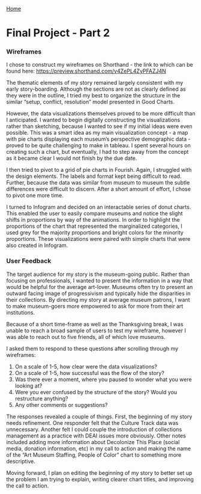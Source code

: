 [Home](/https://justwestley.github.io/Westley-Portfolio/)

# Final Project - Part 2 

### Wireframes

I chose to construct my wireframes on Shorthand - the link to which can be found here: https://preview.shorthand.com/v4ZePL4ZyPFAZJ4N 

The thematic elements of my story remained largely consistent with my early story-boarding. Although the sections are not as clearly defined as they were in the outline, I tried my best to organize the structure in the similar “setup, conflict, resolution” model presented in Good Charts. 

However, the data visualizations themselves proved to be more difficult than I anticipated. I wanted to begin digitally constructing the visualizations rather than sketching, because I wanted to see if my initial ideas were even possible. This was a smart idea as my main visualization concept - a map with pie charts displaying each museum’s perspective demographic data - proved to be quite challenging to make in tableau. I spent several hours on creating such a chart, but eventually, I had to step away from the concept as it became clear I would not finish by the due date. 

I then tried to pivot to a grid of pie charts in Fourish. Again, I struggled with the design elements. The labels and format kept being difficult to read. Further, because the data was similar from museum to museum the subtle differences were difficult to discern. After a short amount of effort, I chose to pivot one more time. 

I turned to Infogram and decided on an interactable series of donut charts. This enabled the user to easily compare museums and notice the slight shifts in proportions by way of the animations. In order to highlight the proportions of the chart that represented the marginalized categories, I used grey for the majority proportions and bright colors for the minority proportions. These visualizations were paired with simple charts that were also created in Infogram.

### User Feedback

The target audience for my story is the museum-going public. Rather than focusing on professionals, I wanted to present the information in a way that would be helpful for the average art-lover. Museums often try to present an outward facing image of progressivism and typically hide the disparities in their collections. By directing my story at average museum patrons, I want to make museum-goers more empowered to ask for more from their art institutions.

Because of a short time-frame as well as the Thanksgiving break, I was unable to reach a broad sample of users to test my wireframe, however I was able to reach out to five friends, all of which love museums. 

I asked them to respond to these questions after scrolling through my wireframes: 

1. On a scale of 1-5, how clear were the data visualizations? 
2. On a scale of 1-5, how successful was the flow of the story? 
3. Was there ever a moment, where you paused to wonder what you were looking at?   
4. Were you ever confused by the structure of the story? Would you restructure anything? 
5. Any other comments or suggestions? 

The responses revealed a couple of things. First, the beginning of my story needs refinement. One responder felt that the Culture Track data was unnecessary. Another felt I could couple the introduction of collections management as a practice with DEAI issues more obviously. Other notes included adding more information about Decolonize This Place (social media, donation information, etc) in my call to action and making the name of the “Art Museum Staffing, People of Color” chart to something more descriptive.

Moving forward, I plan on editing the beginning of my story to better set up the problem I am trying to explain, writing clearer chart titles, and improving the call to action. 
